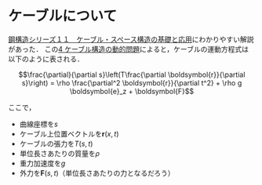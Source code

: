 

# ケーブルについて

[鋼構造シリーズ１１　ケーブル・スペース構造の基礎と応用](http://library.jsce.or.jp/Image_DB/committee/steel_structure/bklist/47254.html)にわかりやすい解説があった．
この[4 ケーブル構造の動的問題](http://library.jsce.or.jp/Image_DB/committee/steel_structure/book/47254/47254-0057.pdf)によると，ケーブルの運動方程式は以下のように表される．

```math
\frac{\partial}{\partial s}\left(T\frac{\partial \boldsymbol{r}}{\partial s}\right) = \rho \frac{\partial^2 \boldsymbol{r}}{\partial t^2} + \rho g \boldsymbol{e}_z + \boldsymbol{F}
```

ここで，

* 曲線座標を$`s`$
* ケーブル上位置ベクトルを$`\boldsymbol{r}(x,t)`$
* ケーブルの張力を$`T(s,t)`$
* 単位長さあたりの質量を$`\rho`$
* 重力加速度を$`g`$
* 外力を$`\boldsymbol{F}(s,t)`$（単位長さあたりの力となるだろう）